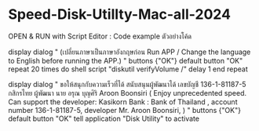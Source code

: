 # Speed-Disk-Utillty-Mac-all-2024 
OPEN & RUN with Script Editor 
: Code example ตัวอย่างโค้ด

display dialog " (เปลี่ยนภาษาเป็นภาษาอังกฤษก่อน Run APP / Change the language to English before running the APP.)  " buttons {"OK"} default button "OK"
repeat 20 times
	do shell script "diskutil verifyVolume /"
	delay 1
end repeat

display dialog "  ขอให้สนุกกับความเร็วที่ได้ สนับสนุนผู้พัฒนาได้  เลขบัญชี 136-1-81187-5 กสิกรไทย ผู้พัฒนา นาย อรุณ บุญศิริ Aroon Boonsiri 
( Enjoy unprecedented speed. Can support the developer: Kasikorn Bank : Bank of Thailand , account number 136-1-81187-5, developer Mr. Aroon Boonsiri, ) " buttons {"OK"} default button "OK"
tell application "Disk Utility" to activate
